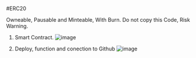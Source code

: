 #ERC20

Owneable, Pausable and Minteable, With Burn.
Do not copy this Code, Risk Warning.

  1. Smart Contract.
![image](https://user-images.githubusercontent.com/42863568/200575272-9a754679-5984-4278-b68d-61eca6107032.png)

  2. Deploy, function and conection to Github
![image](https://user-images.githubusercontent.com/42863568/200577025-0e4223d2-c784-4baf-b8b0-6283caa3f0e3.png)
